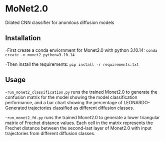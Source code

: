# MoNet2.0
Dilated CNN classifier for anomlous diffusion models

## Installation
-First create a conda enviornment for Monet2.0 with python 3.10.14: `conda create -n monet2 python=3.10.14`

-Then install the requirements: `pip install -r requirements.txt`

## Usage
-`run_monet2_classification.py` runs the trained Monet2.0 to generate the confusion matrix for the model showing the model classification performance, and a bar chart showing the percentage of LEONARDO-Generated trajectories classified as different diffusion classes.

-`run_monet2_fd.py` runs the trained Monet2.0 to generate a lower triangular matrix of Frechet distance values. Each cell in the matrix represents the Frechet distance between the second-last layer of Monet2.0 with input trajectories from different diffusion classes.
